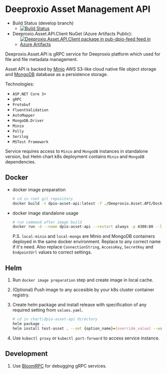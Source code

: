 # Deeproxio Asset Management API

- Build Status (develop branch)
  - [![Build Status](https://dev.azure.com/deeproxio/Deeproxio/_apis/build/status/CI&CD/Deeproxio.Asset.API?branchName=develop)](https://dev.azure.com/deeproxio/Deeproxio/_build/latest?definitionId=11&branchName=develop) 
- Deeproxio.Asset.API.Client NuGet (Azure Artifacts Public): 
  - [![Deeproxio.Asset.API.Client package in pub-dpio-feed feed in Azure Artifacts](https://feeds.dev.azure.com/deeproxio/bdffb589-fa1b-4175-a1f2-258a26440e0e/_apis/public/Packaging/Feeds/99dd3995-6c0d-4a36-8762-ffca067e2672/Packages/38e6e5b2-7eab-4e3d-a9df-924fbdc7150e/Badge)](https://dev.azure.com/deeproxio/Public%20Artifacts/_packaging?_a=package&feed=99dd3995-6c0d-4a36-8762-ffca067e2672&package=38e6e5b2-7eab-4e3d-a9df-924fbdc7150e&preferRelease=true)

Deeproxio.Asset.API is gRPC service for Deeproxio platform which used for file and file metadata management.

Asset API is backed by [Minio](https://min.io/) AWS S3-like cloud native file object storage and [MongoDB](https://www.mongodb.com/) database as a persistence storage.

Technologies: 
- `ASP.NET Core 3+`
- `gRPC`
- `Protobuf`
- `FluentValidation`
- `AutoMapper`
- `MongoDB.Driver`
- `Minio`
- `Polly`
- `Serilog`
- `MSTest Framework`

Service requires access to `Minio` and `MongoDB` instances in standalone version, but Helm chart k8s deployment contains `Minio` and `MongoDB` dependencies.

## Docker

- docker image preparation

  ```bash
  # cd in root git repository
  docker build -t dpio-asset-api:latest -f ./Deeproxio.Asset.API/Dockerfile .
  ```

- docker image standalone usage

  ```bash
  # run command after image build
  docker run -d --name dpio-asset-api --restart always -p 4300:80 --link local-mongo --link local-minio -e AssetsDatabaseSettings__ConnectionString=mongodb://local-mongo:27017 -e StorageSettings__EndpointUrl=local-minio:9000 -e StorageSettings__AccessKey=<your_minio_accesskey> -e StorageSettings__SecretKey=<your_minio_accesskey> -e ENVIRONMENT=Production dpio-asset-api:latest
  ```

  P.S. `local-minio` and `local-mongo` are Minio and MongoDB containers deployed in the same docker environment. Replace to any correct name if it's need. Also replace `ConnectionString`, `AccessKey`, `SecretKey` and `EndpointUrl` values to correct settings.

## Helm

1. Run `docker image preparation` step and create image in local cache.

2. (Optional) Push image to any accesible by your k8s cluster container registry.

3. Create helm package and install release with specification of any required setting from `values.yaml`.

    ```bash
    # cd in chart\dpio-asset-api directory
    helm package .
    helm install test-asset . --set {option_name}=[override_value] --wait
    ```

4. Use `kubectl proxy` or `kubectl port-forward` to access service instance.

## Development

1. Use [BloomRPC](https://github.com/uw-labs/bloomrpc) for debugging gRPC services.
